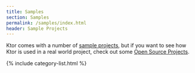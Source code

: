 ```yaml
---
title: Samples
section: Samples
permalink: /samples/index.html
header: Sample Projects
---
```


Ktor comes with a number of [sample projects](https://github.com/Kotlin/ktor/tree/master/ktor-samples), but if you 
want to see how Ktor is used in a real world project, check out some [Open Source Projects](open-source-projects).

{% include category-list.html %}
